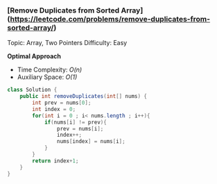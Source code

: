 ### [Remove Duplicates from Sorted Array] (https://leetcode.com/problems/remove-duplicates-from-sorted-array/)
Topic: Array, Two Pointers
Difficulty: Easy

**Optimal Approach**

- Time Complexity: *O(n)*
- Auxiliary Space: *O(1)*

```java
class Solution {
    public int removeDuplicates(int[] nums) {
        int prev = nums[0];
        int index = 0;
        for(int i = 0 ; i< nums.length ; i++){
            if(nums[i] != prev){
                prev = nums[i];
                index++;
                nums[index] = nums[i];
            }
        }
        return index+1;
    }
}
```
